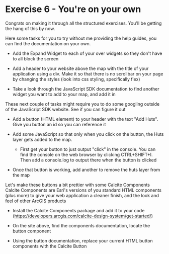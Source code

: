 # Exercise 6 - You're on your own

Congrats on making it through all the structured exercises. You'll be getting the hang of this by now.

Here some tasks for you to try without me providing the help guides, you can find the documentation on your own.

 - Add the Expand Widget to each of your over widgets so they don't have to all block the screen

 - Add a header to your website above the map with the title of your application using a div. Make it so that there is no scrollbar on your page by changing the styles (look into css styling, specifically flex)

 - Take a look through the JavaScript SDK documentation to find another widget you want to add to your map, and add it in

These next couple of tasks might require you to do some googling outside of the JavaScript SDK website. See if you can figure it out

 - Add a button (HTML element) to your header with the text "Add Huts". Give you button an id so you can reference it

 - Add some JavaScript so that only when you click on the button, the Huts layer gets added to the map.
      - First get your button to just output "click" in the console. You can find the console on the web browser by clicking CTRL+SHIFT+I. Then add a console.log to output there when the button is clicked
  
 - Once that button is working, add another to remove the huts layer from the map

Let's make these buttons a bit prettier with some Calcite Components
Calcite Components are Esri's versions of you standard HTML components (plus more) to give your web application a cleaner finish, and the look and feel of other ArcGIS products

 - Install the Calcite Components package and add it to your code (https://developers.arcgis.com/calcite-design-system/get-started/)

 - On the site above, find the components documentation, locate the button component

 - Using the button documentation, replace your current HTML button components with the Calcite Button
